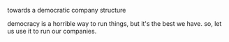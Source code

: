 towards a democratic company structure

democracy is a horrible way to run things, but it's the best we have. so, let us use it to run our companies.